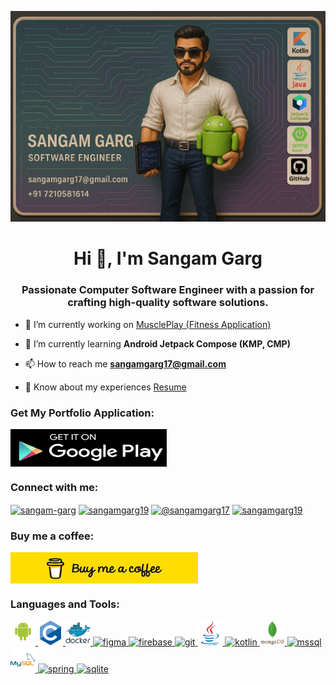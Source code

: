 ![logo](https://github.com/SangamGarg/SangamGarg/blob/0ce95c37290d08c9fda74ec363c1de8f9ff47db7/coverpage1.png)
<h1 align="center">Hi 👋, I'm Sangam Garg</h1>
<h3 align="center">Passionate Computer Software Engineer with a passion for crafting high-quality software solutions.</h3>

- 🔭 I’m currently working on [MusclePlay (Fitness Application)](https://github.com/SangamGarg/MusclePlayApp)

- 🌱 I’m currently learning **Android Jetpack Compose (KMP, CMP)**

- 📫 How to reach me **sangamgarg17@gmail.com**

- 📄 Know about my experiences [Resume](https://drive.google.com/file/d/1YCv3Rjr9EgpBHObQZ5QQ6p0NLPs1Rds8/view?usp=sharing)

<h3 align="left">Get My Portfolio Application:</h3>
<p align="left">
<a href="https://play.google.com/store/apps/details?id=com.sangam.sangamportfolio" target="blank"><img align="center" src="https://github.com/SangamGarg/SangamGarg/blob/6d50427781c3f2ab3387f99d1c095e3571ced192/playgoogle.png" alt="Get My Portfolio Application" height="60" width="250" /></a>
</p>

<h3 align="left">Connect with me:</h3>
<p align="left">
<a href="https://linkedin.com/in/sangam-garg" target="blank"><img align="center" src="https://raw.githubusercontent.com/rahuldkjain/github-profile-readme-generator/master/src/images/icons/Social/linked-in-alt.svg" alt="sangam-garg" height="30" width="40" /></a>
<a href="https://instagram.com/sangamgarg19" target="blank"><img align="center" src="https://raw.githubusercontent.com/rahuldkjain/github-profile-readme-generator/master/src/images/icons/Social/instagram.svg" alt="sangamgarg19" height="30" width="40" /></a>
<a href="https://medium.com/@sangamgarg17" target="blank"><img align="center" src="https://raw.githubusercontent.com/rahuldkjain/github-profile-readme-generator/master/src/images/icons/Social/medium.svg" alt="@sangamgarg17" height="30" width="40" /></a>
<a href="https://www.youtube.com/@sangamgarg19" target="blank"><img align="center" src="https://raw.githubusercontent.com/rahuldkjain/github-profile-readme-generator/master/src/images/icons/Social/youtube.svg" alt="sangamgarg19" height="30" width="40" /></a>
</p>

<h3 align="left">Buy me a coffee:</h3>
<p align="left">
<a href="https://buymeacoffee.com/sangamgarg" target="blank"><img align="center" src="https://github.com/SangamGarg/SangamGarg/blob/90e7ceb01ed3c5f941e2c605409482566362853d/coffee.png" alt="Buy me a coffee" height="50" width="300" /></a>
</p>

<h3 align="left">Languages and Tools:</h3>
<p align="left"> <a href="https://developer.android.com" target="_blank" rel="noreferrer"> <img src="https://raw.githubusercontent.com/devicons/devicon/master/icons/android/android-original-wordmark.svg" alt="android" width="40" height="40"/> </a> <a href="https://www.cprogramming.com/" target="_blank" rel="noreferrer"> <img src="https://raw.githubusercontent.com/devicons/devicon/master/icons/c/c-original.svg" alt="c" width="40" height="40"/> </a> <a href="https://www.docker.com/" target="_blank" rel="noreferrer"> <img src="https://raw.githubusercontent.com/devicons/devicon/master/icons/docker/docker-original-wordmark.svg" alt="docker" width="40" height="40"/> </a> <a href="https://www.figma.com/" target="_blank" rel="noreferrer"> <img src="https://www.vectorlogo.zone/logos/figma/figma-icon.svg" alt="figma" width="40" height="40"/> </a> <a href="https://firebase.google.com/" target="_blank" rel="noreferrer"> <img src="https://www.vectorlogo.zone/logos/firebase/firebase-icon.svg" alt="firebase" width="40" height="40"/> </a> <a href="https://git-scm.com/" target="_blank" rel="noreferrer"> <img src="https://www.vectorlogo.zone/logos/git-scm/git-scm-icon.svg" alt="git" width="40" height="40"/> </a> <a href="https://www.java.com" target="_blank" rel="noreferrer"> <img src="https://raw.githubusercontent.com/devicons/devicon/master/icons/java/java-original.svg" alt="java" width="40" height="40"/> </a> <a href="https://kotlinlang.org" target="_blank" rel="noreferrer"> <img src="https://www.vectorlogo.zone/logos/kotlinlang/kotlinlang-icon.svg" alt="kotlin" width="40" height="40"/> </a> <a href="https://www.mongodb.com/" target="_blank" rel="noreferrer"> <img src="https://raw.githubusercontent.com/devicons/devicon/master/icons/mongodb/mongodb-original-wordmark.svg" alt="mongodb" width="40" height="40"/> </a> <a href="https://www.microsoft.com/en-us/sql-server" target="_blank" rel="noreferrer"> <img src="https://www.svgrepo.com/show/303229/microsoft-sql-server-logo.svg" alt="mssql" width="40" height="40"/> </a> <a href="https://www.mysql.com/" target="_blank" rel="noreferrer"> <img src="https://raw.githubusercontent.com/devicons/devicon/master/icons/mysql/mysql-original-wordmark.svg" alt="mysql" width="40" height="40"/> </a> <a href="https://spring.io/" target="_blank" rel="noreferrer"> <img src="https://www.vectorlogo.zone/logos/springio/springio-icon.svg" alt="spring" width="40" height="40"/> </a> <a href="https://www.sqlite.org/" target="_blank" rel="noreferrer"> <img src="https://www.vectorlogo.zone/logos/sqlite/sqlite-icon.svg" alt="sqlite" width="40" height="40"/> </a> </p>

